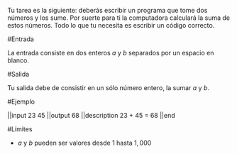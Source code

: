 Tu tarea es la siguiente: deberás escribir un programa que tome dos números y los sume. Por suerte para ti la computadora calculará la suma de estos números. Todo lo que tu necesita es escribir un código correcto.

#Entrada

La entrada consiste en dos enteros $a$ y $b$ separados por un espacio en blanco.

#Salida

Tu salida debe de consistir en un sólo número entero, la sumar $a$ y $b$.

#Ejemplo

||input
23 45
||output
68
||description
23 + 45 = 68
||end

#Límites

 * $a$ y $b$ pueden ser valores desde $1$ hasta $1,000$
